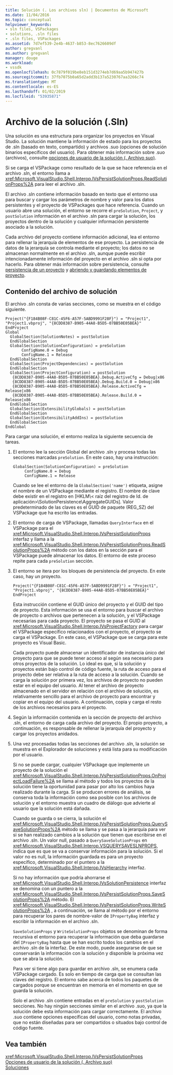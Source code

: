 ```yaml
---
title: Solución (. Los archivos sln) | Documentos de Microsoft
ms.date: 11/04/2016
ms.topic: conceptual
helpviewer_keywords:
- sln files, VSPackages
- solutions, .sln files
- .sln files, VSPackages
ms.assetid: 7d7ef539-2e4b-4637-b853-8ec7626609df
author: gregvanl
ms.author: gregvanl
manager: douge
ms.workload:
- vssdk
ms.openlocfilehash: 0c7879f019be8eb151d3274eb7d69aa5b947427b
ms.sourcegitcommit: 37fb7075b0a65d2add3b137a5230767aa3266c74
ms.translationtype: MT
ms.contentlocale: es-ES
ms.lasthandoff: 01/02/2019
ms.locfileid: "53935871"
---
```

# <a name="solution-sln-file"></a>Archivo de la solución (.Sln)
Una solución es una estructura para organizar los proyectos en Visual Studio. La solución mantiene la información de estado para los proyectos de .sln (basado en texto, compartido) y archivos .suo (opciones de solución binarios específicos del usuario). Para obtener más información sobre .suo (archivos), consulte [opciones de usuario de la solución (. Archivo suo)](../../extensibility/internals/solution-user-options-dot-suo-file.md).  
  
 Si se carga el VSPackage como resultado de la que se hace referencia en el archivo .sln, el entorno llama a <xref:Microsoft.VisualStudio.Shell.Interop.IVsPersistSolutionProps.ReadSolutionProps%2A> para leer el archivo .sln.  
  
 El archivo .sln contiene información basado en texto que el entorno usa para buscar y cargar los parámetros de nombre y valor para los datos persistentes y el proyecto de VSPackages que hace referencia. Cuando un usuario abre una solución, el entorno se recorre el `preSolution`, `Project`, y `postSolution` información en el archivo .sln para cargar la solución, los proyectos dentro de la solución y cualquier información persistente asociado a la solución.  
  
 Cada archivo del proyecto contiene información adicional, lea el entorno para rellenar la jerarquía de elementos de ese proyecto. La persistencia de datos de la jerarquía se controla mediante el proyecto; los datos no se almacenan normalmente en el archivo .sln, aunque puede escribir intencionadamente información del proyecto en el archivo .sln si opta por hacerlo. Para obtener más información sobre persistencia, consulte [persistencia de un proyecto](../../extensibility/internals/project-persistence.md) y [abriendo y guardando elementos de proyecto](../../extensibility/internals/opening-and-saving-project-items.md).  
  
## <a name="solution-file-contents"></a>Contenido del archivo de solución  
 El archivo .sln consta de varias secciones, como se muestra en el código siguiente.  
  
```  
Project("{F184B08F-C81C-45F6-A57F-5ABD9991F28F}") = "Project1", "Project1.vbproj", "{8CDD8387-B905-44A8-B5D5-07BB50E05BEA}"  
EndProject  
Global  
  GlobalSection(SolutionNotes) = postSolution  
  EndGlobalSection  
  GlobalSection(SolutionConfiguration) = preSolution  
       ConfigName.0 = Debug  
       ConfigName.1 = Release  
  EndGlobalSection  
  GlobalSection(ProjectDependencies) = postSolution  
  EndGlobalSection  
  GlobalSection(ProjectConfiguration) = postSolution  
   {8CDD8387-B905-44A8-B5D5-07BB50E05BEA}.Debug.ActiveCfg = Debug|x86  
   {8CDD8387-B905-44A8-B5D5-07BB50E05BEA}.Debug.Build.0 = Debug|x86  
   {8CDD8387-B905-44A8-B5D5-07BB50E05BEA}.Release.ActiveCfg = Release|x86  
   {8CDD8387-B905-44A8-B5D5-07BB50E05BEA}.Release.Build.0 = Release|x86  
  EndGlobalSection  
  GlobalSection(ExtensibilityGlobals) = postSolution  
  EndGlobalSection  
  GlobalSection(ExtensibilityAddIns) = postSolution  
  EndGlobalSection  
EndGlobal  
```  
  
 Para cargar una solución, el entorno realiza la siguiente secuencia de tareas.  
  
1. El entorno lee la sección Global del archivo .sln y procesa todas las secciones marcadas `preSolution`. En este caso, hay una instrucción:  
  
   ```  
   GlobalSection(SolutionConfiguration) = preSolution  
        ConfigName.0 = Debug  
        ConfigName.1 = Release  
   ```  
  
    Cuando se lee el entorno de la `GlobalSection('name')` etiqueta, asigne el nombre de un VSPackage mediante el registro. El nombre de clave debe existir en el registro en [HKLM\\< raíz del registro de Id. de aplicación\>\SolutionPersistence\AggregateGUIDs]. Valor predeterminado de las claves es el GUID de paquete (REG_SZ) del VSPackage que ha escrito las entradas.  
  
2. El entorno de carga de VSPackage, llamadas `QueryInterface` en el VSPackage para el <xref:Microsoft.VisualStudio.Shell.Interop.IVsPersistSolutionProps> interfaz y llama a la <xref:Microsoft.VisualStudio.Shell.Interop.IVsPersistSolutionProps.ReadSolutionProps%2A> método con los datos en la sección para el VSPackage puede almacenar los datos. El entorno de este proceso repite para cada `preSolution` sección.  
  
3. El entorno se itera por los bloques de persistencia del proyecto. En este caso, hay un proyecto.  
  
   ```  
   Project("{F184B08F-C81C-45F6-A57F-5ABD9991F28F}") = "Project1",  
   "Project1.vbproj", "{8CDD8387-B905-44A8-B5D5-07BB50E05BEA}"  
   EndProject  
   ```  
  
    Esta instrucción contiene el GUID único del proyecto y el GUID del tipo de proyecto. Esta información se usa el entorno para buscar el archivo de proyecto o archivos que pertenecen a la solución, y el VSPackage necesarias para cada proyecto. El proyecto se pasa el GUID al <xref:Microsoft.VisualStudio.Shell.Interop.IVsProjectFactory> para cargar el VSPackage específico relacionados con el proyecto, el proyecto se carga el VSPackage. En este caso, el VSPackage que se carga para este proyecto es Visual Basic.  
  
    Cada proyecto puede almacenar un identificador de instancia único del proyecto para que se puede tener acceso al según sea necesario para otros proyectos de la solución. Lo ideal es que, si la solución y proyectos están bajo control de código fuente, la ruta de acceso para el proyecto debe ser relativa a la ruta de acceso a la solución. Cuando se carga la solución por primera vez, los archivos de proyecto no pueden estar en el equipo del usuario. Al tener el archivo de proyecto almacenado en el servidor en relación con el archivo de solución, es relativamente sencillo para el archivo de proyecto para encontrar y copiar en el equipo del usuario. A continuación, copia y carga el resto de los archivos necesarios para el proyecto.  
  
4. Según la información contenida en la sección de proyecto del archivo .sln, el entorno de carga cada archivo del proyecto. El propio proyecto, a continuación, es responsable de rellenar la jerarquía del proyecto y cargar los proyectos anidados.  
  
5. Una vez procesadas todas las secciones del archivo .sln, la solución se muestra en el Explorador de soluciones y está lista para su modificación por el usuario.  
  
   Si no se puede cargar, cualquier VSPackage que implemente un proyecto de la solución el <xref:Microsoft.VisualStudio.Shell.Interop.IVsPersistSolutionProps.OnProjectLoadFailure%2A> se llama al método y todos los proyectos de la solución tiene la oportunidad para pasar por alto los cambios haya realizado durante la carga. Si se producen errores de análisis, se conserva toda la información como sea posible con los archivos de solución y el entorno muestra un cuadro de diálogo que advierte al usuario que la solución está dañada.  
  
   Cuando se guarda o se cierra, la solución el <xref:Microsoft.VisualStudio.Shell.Interop.IVsPersistSolutionProps.QuerySaveSolutionProps%2A> método se llama y se pasa a la jerarquía para ver si se han realizado cambios a la solución que tienen que escribirse en el archivo .sln. Un valor null, pasado a `QuerySaveSolutionProps` en <xref:Microsoft.VisualStudio.Shell.Interop.VSQUERYSAVESLNPROPS>, indica que es que se va a conservar información para la solución. Si el valor no es null, la información guardada es para un proyecto específico, determinado por el puntero a la <xref:Microsoft.VisualStudio.Shell.Interop.IVsHierarchy> interfaz.  
  
   Si no hay información que podría ahorrarse el <xref:Microsoft.VisualStudio.Shell.Interop.IVsSolutionPersistence> interfaz se denomina con un puntero a la <xref:Microsoft.VisualStudio.Shell.Interop.IVsPersistSolutionProps.SaveSolutionProps%2A> método. El <xref:Microsoft.VisualStudio.Shell.Interop.IVsPersistSolutionProps.WriteSolutionProps%2A> , a continuación, se llama al método por el entorno para recuperar los pares de nombre-valor de `IPropertyBag` interfaz y escribir la información en el archivo .sln.  
  
   `SaveSolutionProps` y `WriteSolutionProps` objetos se denominan de forma recursiva el entorno para recuperar la información que deba guardarse del `IPropertyBag` hasta que se han escrito todos los cambios en el archivo .sln de la interfaz. De este modo, puede asegurarse de que se conservarán la información con la solución y disponible la próxima vez que se abra la solución.  
  
   Para ver si tiene algo para guardar en archivo .sln, se enumera cada VSPackage cargado. Es solo en tiempo de carga que se consultan las claves del registro. El entorno sabe acerca de todos los paquetes de cargados porque se encuentran en memoria en el momento en que se guarda la solución.  
  
   Solo el archivo .sln contiene entradas en el `preSolution` y `postSolution` secciones. No hay ningún secciones similar en el archivo .suo, ya que la solución debe esta información para cargar correctamente. El archivo .suo contiene opciones específicas del usuario, como notas privadas, que no están diseñadas para ser compartidos o situados bajo control de código fuente.  
  
## <a name="see-also"></a>Vea también  
 <xref:Microsoft.VisualStudio.Shell.Interop.IVsPersistSolutionProps>   
 [Opciones de usuario de la solución (. Archivo suo)](../../extensibility/internals/solution-user-options-dot-suo-file.md)   
 [Soluciones](../../extensibility/internals/solutions.md)